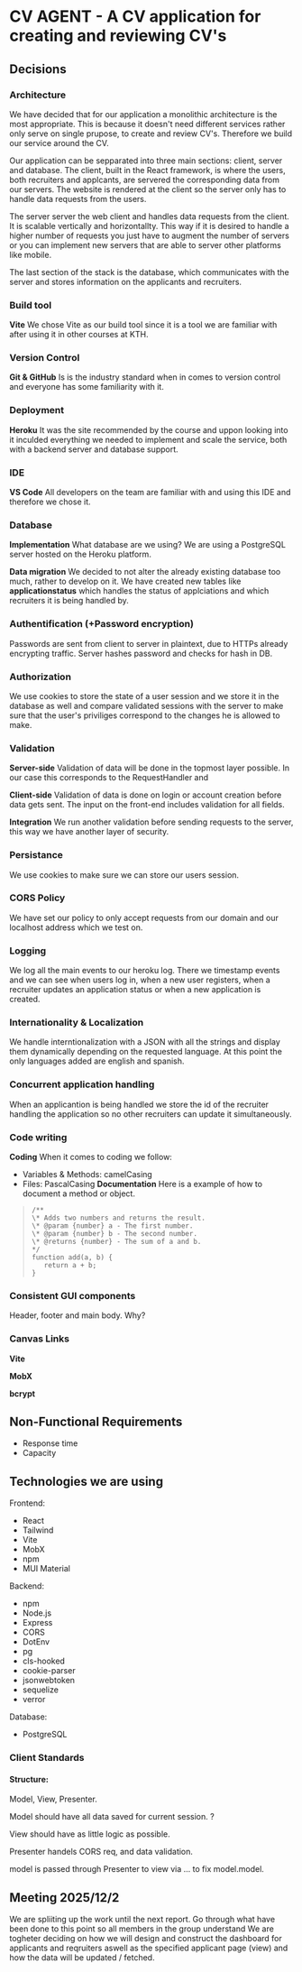 # CV AGENT - A CV application for creating and reviewing CV's

## Decisions

### Architecture
We have decided that for our application a monolithic architecture is the most appropriate. This is because it doesn't need different services rather only serve on single prupose, to create and review CV's. Therefore we build our service around the CV. 

Our application can be sepparated into three main sections: client, server and database. The client, built in the React framework, is where the users, both recruiters and applcants, are servered the corresponding data from our servers. The website is rendered at the client so the server only has to handle data requests from the users.

The server server the web client and handles data requests from the client. It is scalable vertically and horizontallty. This way if it is desired to handle a higher number of requests you just have to augment the number of servers or you can implement new servers that are able to server other platforms like mobile.

The last section of the stack is the database, which communicates with the server and stores information on the applicants and recruiters.

### Build tool
**Vite** We chose Vite as our build tool since it is a tool we are familiar with after using it in other courses at KTH. 

### Version Control
**Git & GitHub** Is is the industry standard when in comes to version control and everyone has some familiarity with it.

### Deployment
**Heroku** It was the site recommended by the course and uppon looking into it inculded everything we needed to implement and scale the service, both with a backend server and database support. 

### IDE
**VS Code**
All developers on the team are familiar with and using this IDE and therefore we chose it. 

### Database
**Implementation**
What database are we using?
We are using a PostgreSQL server hosted on the Heroku platform. 

**Data migration**
We decided to not alter the already existing database too much, rather to develop on it. We have created new tables like __applicationstatus__ which handles the status of applciations and which recruiters it is being handled by.

### Authentification (+Password encryption)
Passwords are sent from client to server in plaintext,
due to HTTPs already encrypting traffic.
Server hashes password and checks for hash in DB.



### Authorization
We use cookies to store the state of a user session and we store it in the database as well and compare validated sessions with the server to make sure that the user's priviliges correspond to the changes he is allowed to make.


### Validation
**Server-side**
Validation of data will be done in the topmost layer possible. In our case this corresponds to the RequestHandler and 

**Client-side**
Validation of data is done on login or account creation before data gets sent. The input on the front-end includes validation for all fields.

**Integration**
We run another validation before sending requests to the server, this way we have another layer of security.

### Persistance
We use cookies to make sure we can store our users session. 

### CORS Policy
We have set our policy to only accept requests from our domain and our localhost address which we test on.

### Logging
We log all the main events to our heroku log. There we timestamp events and we can see when users log in, when a new user registers, when a recruiter updates an application status or when a new application is created.

### Internationality & Localization
We handle interntionalization with a JSON with all the strings and display them dynamically depending on the requested language. At this point the only languages added are english and spanish. 

### Concurrent application handling
When an applicantion is being handled we store the id of the recruiter handling the application so no other recruiters can update it simultaneously. 


### Code writing
**Coding**
When it comes to coding we follow:
- Variables & Methods: camelCasing
- Files: PascalCasing
**Documentation**
Here is a example of how to document a method or object. 
>```
>/**
> \* Adds two numbers and returns the result.
> \* @param {number} a - The first number.
> \* @param {number} b - The second number.
> \* @returns {number} - The sum of a and b.
> */
>function add(a, b) {
>    return a + b;
>}
>```

### Consistent GUI components
Header, footer and main body. Why?

### Canvas Links
**Vite**

**MobX**

**bcrypt**



## Non-Functional Requirements
- Response time
- Capacity

## Technologies we are using

Frontend:
- React
- Tailwind
- Vite
- MobX
- npm
- MUI Material

Backend:
- npm
- Node.js
- Express
- CORS
- DotEnv
- pg
- cls-hooked
- cookie-parser
- jsonwebtoken
- sequelize
- verror

Database:
- PostgreSQL



### Client Standards

#### Structure:
Model, View, Presenter.

Model should have all data saved for current session. ? 

View should have as little logic as possible. 

Presenter handels CORS req, and data validation.

model is passed through Presenter to view via ... to fix model.model.

## Meeting 2025/12/2

We are spliiting up the work until the next report.
Go through what have been done to this point so all members in the group understand
We are togheter deciding on how we will design and construct the dashboard for applicants and reqruiters aswell as the specified applicant page (view) and how the data will be updated / fetched.
